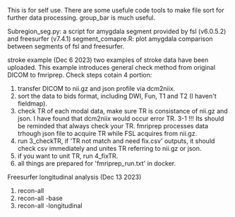 This is for self use.
There are some usefule code tools to make file sort for further data processing.
group_bar is much useful.

Subregion_seg.py: a script for amygdala segment provided by fsl (v6.0.5.2) and freesurfer (v7.4.1)
segment_comapre.R: plot amygdala comparison between segments of fsl and freesurfer.

stroke example (Dec 6 2023)
two examples of stroke data have been uploaded. This example introduces general check method from original DICOM to fmriprep.
Check steps cotain 4 portion: 
 1. transfer DICOM to nii.gz and json profile via dcm2niix.
 2. sort the data to bids format, including DWI, Fun, T1 and T2 (I haven't fieldmap).
 3. check TR of each modal data, make sure TR is consistance of nii.gz and json. I have found that dcm2niix would occur error TR.
 3-1 !!! Its should be reminded that always check your TR. fmriprep processes data trhough json file to acquire TR while FSL acquires from nii.gz.
 4. run 3_checkTR, if 'TR not match and need fix.csv' outputs, it should check csv immediately and unites TR referring to nii.gz or json.
 5. if you want to unit TR, run 4_fixTR.
 6. all things are prepared for 'fmriprep_run.txt' in docker.

Freesurfer longitudinal analysis (Dec 13 2023)
 1. recon-all
 2. recon-all -base
 3. recon-all -longitudinal
